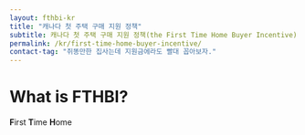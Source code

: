 ```yaml
---
layout: fthbi-kr
title: "캐나다 첫 주택 구매 지원 정책"
subtitle: 캐나다 첫 주택 구매 지원 정책(the First Time Home Buyer Incentive)에 관해 당신이 알아야할 모든것
permalink: /kr/first-time-home-buyer-incentive/
contact-tag: "쥐똥만한 집사는데 지원금에라도 빨대 꼽아보자."
---
```


# What is FTHBI?

**F**irst **T**ime **H**ome
